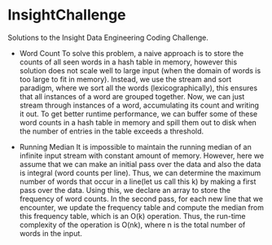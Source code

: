 # InsightChallenge
Solutions to the Insight Data Engineering Coding Challenge. 

* Word Count
To solve this problem, a naive approach is to store the counts of all seen 
words in a hash table in memory, however this solution does not scale well 
to large input (when the domain of words is too large to fit in memory).
Instead, we use the stream and sort paradigm, where we sort all the words
(lexicographically), this ensures that all instances of a word are grouped
together. Now, we can just stream through instances of a word, accumulating 
its count and writing it out. To get better runtime performance, we can buffer
some of these word counts in a hash table in memory and spill them out to disk
when the number of entries in the table exceeds a threshold.

* Running Median
It is impossible to maintain the running median of an infinite input stream
with constant amount of memory. However, here we assume that we can make an
initial pass over the data and also the data is integral (word counts per 
line). Thus, we can determine the maximum number of words that occur in a line(let us call this k) by making a first pass over the data. 
Using this, we declare an array to store the frequency of word counts. 
In the second pass, for each new line that we 
encounter, we update the frequency table and compute the median from this
frequency table, which is an O(k) operation. Thus, the run-time complexity of
the operation is O(nk), where n is the total number of words in the input.  
